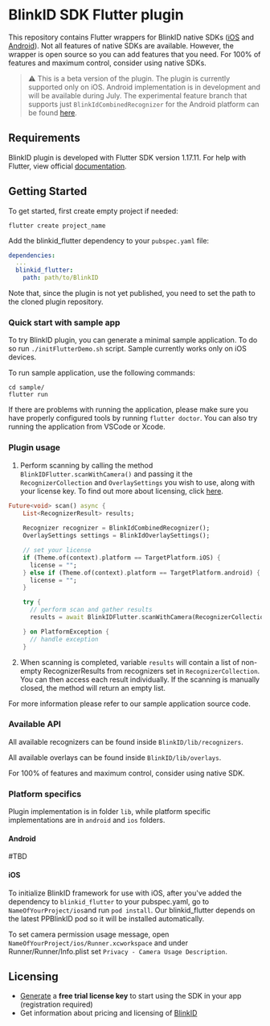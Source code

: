 # BlinkID SDK Flutter plugin

This repository contains Flutter wrappers for BlinkID native SDKs ([iOS](https://github.com/BlinkID/blinkid-ios)
and [Android](https://github.com/BlinkID/blinkid-android)). Not all features of native SDKs are available. However, the wrapper is open source so you can add features that you need. For 100% of features and maximum control, consider using native SDKs.

> :warning: This is a beta version of the plugin. The plugin is currently supported only on iOS. Android implementation is in development and will be available during July. The experimental feature branch that supports just  `BlinkIdCombinedRecognizer` for the Android platform can be found [here](https://github.com/BlinkID/blinkid-flutter/tree/flutter_android).

## Requirements
BlinkID plugin is developed with Flutter SDK version 1.17.11.
For help with Flutter, view official [documentation](https://flutter.dev/docs).

## Getting Started

To get started, first create empty project if needed:
```shell
flutter create project_name
```

Add the blinkid_flutter dependency to your `pubspec.yaml` file:
```yaml
dependencies:
  ...
  blinkid_flutter:
    path: path/to/BlinkID
```
Note that, since the plugin is not yet published, you need to set the path to the cloned plugin repository.

### Quick start with sample app
To try BlinkID plugin, you can generate a minimal sample application. To do so run `./initFlutterDemo.sh` script.
Sample currently works only on iOS devices.

To run sample application, use the following commands:
```shell
cd sample/
flutter run
```
If there are problems with running the application, please make sure you have
properly configured tools by running `flutter doctor`. You can also try running
the application from VSCode or Xcode.

### Plugin usage
1. Perform scanning by calling the method `BlinkIDFlutter.scanWithCamera()` and passing it the `RecognizerCollection` and `OverlaySettings` you wish to use, along with your license key. To find out more about licensing, click
 [here](#licensing).
```dart
Future<void> scan() async {
    List<RecognizerResult> results;
    
    Recognizer recognizer = BlinkIdCombinedRecognizer();
    OverlaySettings settings = BlinkIdOverlaySettings();

    // set your license
    if (Theme.of(context).platform == TargetPlatform.iOS) {
      license = "";
    } else if (Theme.of(context).platform == TargetPlatform.android) {
      license = "";
    }

    try {
      // perform scan and gather results
      results = await BlinkIDFlutter.scanWithCamera(RecognizerCollection([recognizer]), settings, license);

    } on PlatformException {
      // handle exception
    }
```

2. When scanning is completed, variable `results` will contain a list of non-empty RecognizerResults from recognizers set in `RecognizerCollection`. You can then access each result individually. If the scanning is manually closed, the method will return an empty list.

For more information please refer to our sample application source code.

### Available API
All available recognizers can be found inside `BlinkID/lib/recognizers`.

All available overlays can be found inside `BlinkID/lib/overlays`.

For 100% of features and maximum control, consider using native SDK.

### Platform specifics
Plugin implementation is in folder `lib`, while platform specific implementations are in `android` and `ios` folders.

#### Android
\#TBD

#### iOS
To initialize BlinkID framework for use with iOS, after you've added the dependency to `blinkid_flutter` to your pubspec.yaml, go to `NameOfYourProject/ios`and run `pod install`.
Our blinkid_flutter depends on the latest PPBlinkID pod so it will be installed automatically.

To set camera permission usage message, open `NameOfYourProject/ios/Runner.xcworkspace` and under Runner/Runner/Info.plist set 
`Privacy - Camera Usage Description`.

## Licensing
- [Generate](https://microblink.com/login?url=/customer/generatedemolicence) a **free trial license key** to start using the SDK in your app (registration required)
- Get information about pricing and licensing of [BlinkID](https://microblink.com/blinkid)
